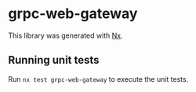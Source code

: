 # grpc-web-gateway

This library was generated with [Nx](https://nx.dev).

## Running unit tests

Run `nx test grpc-web-gateway` to execute the unit tests.
